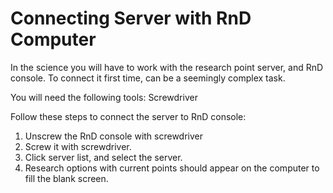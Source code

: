 # Connecting Server with RnD Computer

In the science you will have to work with the research point server, and RnD console. To connect it first time, can be a seemingly complex task.

You will need the following tools:
Screwdriver

Follow these steps to connect the server to RnD console:

1. Unscrew the RnD console with screwdriver
2. Screw it with screwdriver.
3. Click server list, and select the server.
4. Research options with current points should appear on the computer to fill the blank screen.

